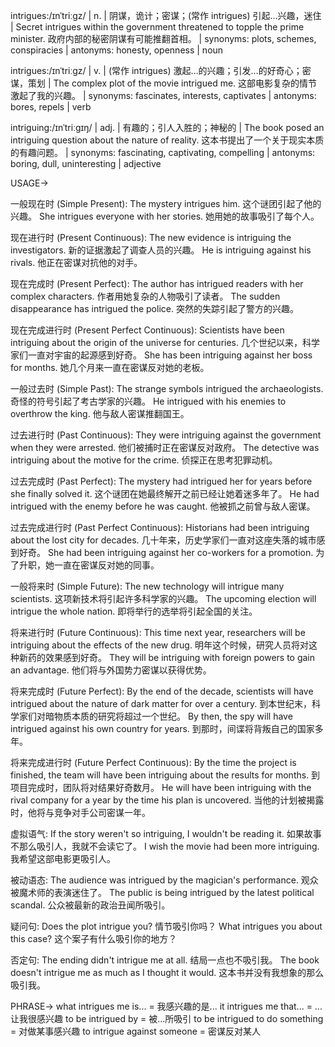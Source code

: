 intrigues:/ɪnˈtriːɡz/ | n. | 阴谋，诡计；密谋；(常作 intrigues) 引起…兴趣，迷住 |  Secret intrigues within the government threatened to topple the prime minister. 政府内部的秘密阴谋有可能推翻首相。 | synonyms: plots, schemes, conspiracies | antonyms: honesty, openness | noun

intrigues:/ɪnˈtriːɡz/ | v. |  (常作 intrigues) 激起…的兴趣；引发…的好奇心；密谋，策划 | The complex plot of the movie intrigued me.  这部电影复杂的情节激起了我的兴趣。 | synonyms: fascinates, interests, captivates | antonyms: bores, repels | verb

intriguing:/ɪnˈtriːɡɪŋ/ | adj. |  有趣的；引人入胜的；神秘的 |  The book posed an intriguing question about the nature of reality. 这本书提出了一个关于现实本质的有趣问题。 | synonyms: fascinating, captivating, compelling | antonyms: boring, dull, uninteresting | adjective


USAGE->

一般现在时 (Simple Present):
The mystery intrigues him.  这个谜团引起了他的兴趣。
She intrigues everyone with her stories. 她用她的故事吸引了每个人。


现在进行时 (Present Continuous):
The new evidence is intriguing the investigators. 新的证据激起了调查人员的兴趣。
He is intriguing against his rivals. 他正在密谋对抗他的对手。


现在完成时 (Present Perfect):
The author has intrigued readers with her complex characters. 作者用她复杂的人物吸引了读者。
The sudden disappearance has intrigued the police.  突然的失踪引起了警方的兴趣。


现在完成进行时 (Present Perfect Continuous):
Scientists have been intriguing about the origin of the universe for centuries.  几个世纪以来，科学家们一直对宇宙的起源感到好奇。
She has been intriguing against her boss for months. 她几个月来一直在密谋反对她的老板。


一般过去时 (Simple Past):
The strange symbols intrigued the archaeologists. 奇怪的符号引起了考古学家的兴趣。
He intrigued with his enemies to overthrow the king. 他与敌人密谋推翻国王。


过去进行时 (Past Continuous):
They were intriguing against the government when they were arrested.  他们被捕时正在密谋反对政府。
The detective was intriguing about the motive for the crime.  侦探正在思考犯罪动机。


过去完成时 (Past Perfect):
The mystery had intrigued her for years before she finally solved it.  这个谜团在她最终解开之前已经让她着迷多年了。
He had intrigued with the enemy before he was caught. 他被抓之前曾与敌人密谋。


过去完成进行时 (Past Perfect Continuous):
Historians had been intriguing about the lost city for decades.  几十年来，历史学家们一直对这座失落的城市感到好奇。
She had been intriguing against her co-workers for a promotion.  为了升职，她一直在密谋反对她的同事。


一般将来时 (Simple Future):
The new technology will intrigue many scientists.  这项新技术将引起许多科学家的兴趣。
The upcoming election will intrigue the whole nation. 即将举行的选举将引起全国的关注。


将来进行时 (Future Continuous):
This time next year, researchers will be intriguing about the effects of the new drug. 明年这个时候，研究人员将对这种新药的效果感到好奇。
They will be intriguing with foreign powers to gain an advantage. 他们将与外国势力密谋以获得优势。


将来完成时 (Future Perfect):
By the end of the decade, scientists will have intrigued about the nature of dark matter for over a century. 到本世纪末，科学家们对暗物质本质的研究将超过一个世纪。
By then, the spy will have intrigued against his own country for years. 到那时，间谍将背叛自己的国家多年。


将来完成进行时 (Future Perfect Continuous):
By the time the project is finished, the team will have been intriguing about the results for months.  到项目完成时，团队将对结果好奇数月。
He will have been intriguing with the rival company for a year by the time his plan is uncovered. 当他的计划被揭露时，他将与竞争对手公司密谋一年。



虚拟语气:
If the story weren't so intriguing, I wouldn't be reading it. 如果故事不那么吸引人，我就不会读它了。
I wish the movie had been more intriguing. 我希望这部电影更吸引人。


被动语态:
The audience was intrigued by the magician's performance. 观众被魔术师的表演迷住了。
The public is being intrigued by the latest political scandal. 公众被最新的政治丑闻所吸引。


疑问句:
Does the plot intrigue you?  情节吸引你吗？
What intrigues you about this case?  这个案子有什么吸引你的地方？


否定句:
The ending didn't intrigue me at all. 结局一点也不吸引我。
The book doesn't intrigue me as much as I thought it would. 这本书并没有我想象的那么吸引我。


PHRASE->
what intrigues me is... = 我感兴趣的是...
it intrigues me that... = ...让我很感兴趣
to be intrigued by = 被...所吸引
to be intrigued to do something = 对做某事感兴趣
to intrigue against someone = 密谋反对某人


